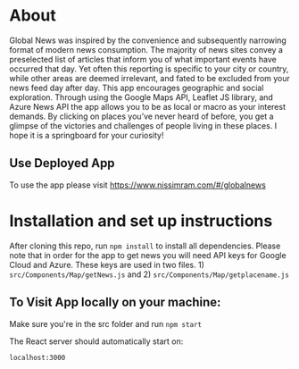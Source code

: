 

# About 
Global News was inspired by the convenience and subsequently narrowing format of modern news consumption. The majority of news sites convey a preselected list of articles that inform you of what important events have occurred that day. Yet often this reporting is specific to your city or country, while other areas are deemed irrelevant, and fated to be excluded from your news feed day after day. This app encourages geographic and social exploration. Through using the Google Maps API, Leaflet JS library, and Azure News API the app allows you to be as local or macro as your interest demands. By clicking on places you’ve never heard of before, you get a glimpse of the victories and challenges of people living in these places. I hope it is a springboard for your curiosity!

## Use Deployed App 
To use the app please visit https://www.nissimram.com/#/globalnews

# Installation and set up instructions

After cloning this repo, run `npm install` to install all dependencies. Please note that in order for the app to get news you will need API keys for Google Cloud and Azure. These keys are used in two files. 1) `src/Components/Map/getNews.js` and 2) `src/Components/Map/getplacename.js`

## To Visit App locally on your machine:

 Make sure you're in the src folder and run `npm start`
 
 The React server should automatically start on: 

`localhost:3000`





